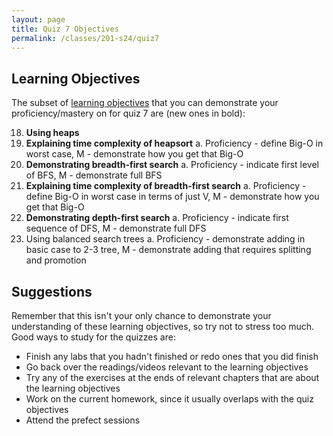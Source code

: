 ```yaml
---
layout: page
title: Quiz 7 Objectives
permalink: /classes/201-s24/quiz7
---
```


## Learning Objectives

The subset of [learning objectives](quizzes-overview) that you can demonstrate your proficiency/mastery on for quiz 7 are (new ones in bold):

18. **Using heaps**
19. **Explaining time complexity of heapsort**
    a. Proficiency - define Big-O in worst case, M - demonstrate how you get that Big-O
20. **Demonstrating breadth-first search**
    a. Proficiency - indicate first level of BFS, M - demonstrate full BFS
21. **Explaining time complexity of breadth-first search**
    a. Proficiency - define Big-O in worst case in terms of just V, M - demonstrate how you get that Big-O
22. **Demonstrating depth-first search**
    a. Proficiency - indicate first sequence of DFS, M - demonstrate full DFS
17. Using balanced search trees
    a. Proficiency - demonstrate adding in basic case to 2-3 tree, M - demonstrate adding that requires splitting and promotion

## Suggestions
Remember that this isn't your only chance to demonstrate your understanding of these learning objectives, so try not to stress too much.
Good ways to study for the quizzes are:
* Finish any labs that you hadn't finished or redo ones that you did finish
* Go back over the readings/videos relevant to the learning objectives
* Try any of the exercises at the ends of relevant chapters that are about the learning objectives
* Work on the current homework, since it usually overlaps with the quiz objectives
* Attend the prefect sessions
